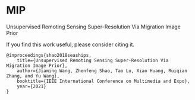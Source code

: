 <!--
 * @Author: wjm
 * @Date: 2021-03-26 16:22:57
 * @LastEditTime: 2021-03-26 16:25:45
 * @Description: file content
-->
# MIP
 Unsupervised Remoting Sensing Super-Resolution Via Migration Image Prior


If you find this work useful, please consider citing it.
```
@inproceedings{shao2018seaships,
	title={Unsupervised Remoting Sensing Super-Resolution Via Migration Image Prior},
	author={Jiaming Wang, Zhenfeng Shao, Tao Lu, Xiao Huang, Ruiqian Zhang, and Yu Wang},
	booktitle={IEEE International Conference on Multimedia and Expo},
	year={2021}
}
```